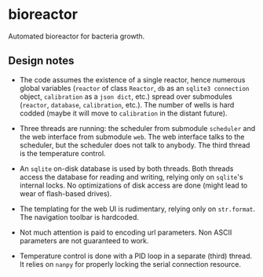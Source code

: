 # bioreactor
Automated bioreactor for bacteria growth.

## Design notes

- The code assumes the existence of a single reactor, hence numerous global
  variables (`reactor` of class `Reactor`, `db` as an `sqlite3 connection`
  object, `calibration` as a `json dict`, etc.) spread over submodules
  (`reactor`, `database`, `calibration`, etc.). The number of wells is hard
  codded (maybe it will move to `calibration` in the distant future).

- Three threads are running: the scheduler from submodule `scheduler` and the web
  interface from submodule `web`. The web interface talks to the scheduler, but
  the scheduler does not talk to anybody. The third thread is the temperature
  control.

- An `sqlite` on-disk database is used by both threads. Both threads access the
  database for reading and writing, relying only on `sqlite`'s internal locks.
  No optimizations of disk access are done (might lead to wear of flash-based
  drives).

- The templating for the web UI is rudimentary, relying only on `str.format`.
  The navigation toolbar is hardcoded.

- Not much attention is paid to encoding url parameters. Non ASCII parameters
  are not guaranteed to work.

- Temperature control is done with a PID loop in a separate (third) thread. It
  relies on `nanpy` for properly locking the serial connection resource.

